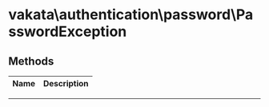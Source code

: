 # vakata\authentication\password\PasswordException


## Methods

| Name | Description |
|------|-------------|

---


